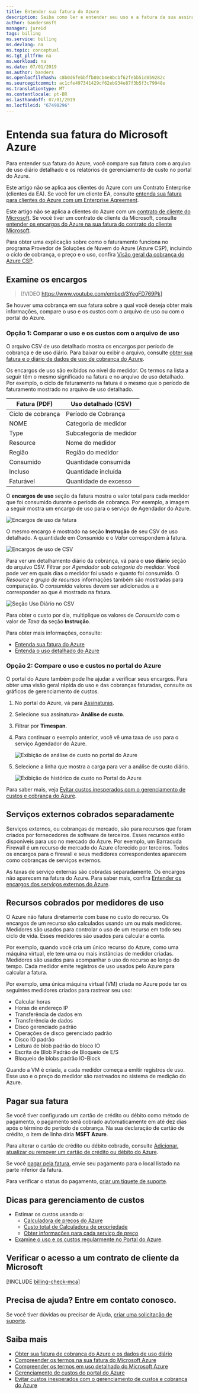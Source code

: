 ```yaml
---
title: Entender sua fatura do Azure
description: Saiba como ler e entender seu uso e a fatura da sua assinatura do Azure.
author: bandersmsft
manager: jureid
tags: billing
ms.service: billing
ms.devlang: na
ms.topic: conceptual
ms.tgt_pltfrm: na
ms.workload: na
ms.date: 07/01/2019
ms.author: banders
ms.openlocfilehash: c8b0d6febbffb80cb4e8bcbf62febb51d059282c
ms.sourcegitcommit: ac1cfe497341429cf62eb934e87f3b5f3c79948e
ms.translationtype: MT
ms.contentlocale: pt-BR
ms.lasthandoff: 07/01/2019
ms.locfileid: "67490296"
---
```

# <a name="understand-your-microsoft-azure-bill"></a>Entenda sua fatura do Microsoft Azure
Para entender sua fatura do Azure, você compare sua fatura com o arquivo de uso diário detalhado e os relatórios de gerenciamento de custo no portal do Azure.

Este artigo não se aplica aos clientes do Azure com um Contrato Enterprise (clientes da EA). Se você for um cliente EA, consulte [entenda sua fatura para clientes do Azure com um Enterprise Agreement](billing-understand-your-bill-ea.md).

Este artigo não se aplica a clientes do Azure com um [contrato de cliente do Microsoft](#check-access-to-a-microsoft-customer-agreement). Se você tiver um contrato de cliente da Microsoft, consulte [entender os encargos do Azure na sua fatura do contrato do cliente Microsoft](billing-mca-understand-your-bill.md).

Para obter uma explicação sobre como o faturamento funciona no programa Provedor de Soluções de Nuvem do Azure (Azure CSP), incluindo o ciclo de cobrança, o preço e o uso, confira [Visão geral da cobrança do Azure CSP](/azure/cloud-solution-provider/billing/azure-csp-billing-overview/).

## <a name="charges"></a>Examine os encargos

>[!VIDEO https://www.youtube.com/embed/3YegFD769Pk]

Se houver uma cobrança em sua fatura sobre a qual você deseja obter mais informações, compare o uso e os custos com o arquivo de uso ou com o portal do Azure.

### <a name="option-1-compare-usage-and-costs-with-usage-file"></a>Opção 1: Comparar o uso e os custos com o arquivo de uso

O arquivo CSV de uso detalhado mostra os encargos por período de cobrança e de uso diário. Para baixar ou exibir o arquivo, consulte [obter sua fatura e o diário de dados de uso de cobrança do Azure](billing-download-azure-invoice-daily-usage-date.md).

Os encargos de uso são exibidos no nível do medidor. Os termos na lista a seguir têm o mesmo significado na fatura e no arquivo de uso detalhado. Por exemplo, o ciclo de faturamento na fatura é o mesmo que o período de faturamento mostrado no arquivo de uso detalhado.

 | Fatura (PDF) | Uso detalhado (CSV)|
 | --- | --- |
|Ciclo de cobrança | Período de Cobrança |
 |NOME |Categoria de medidor |
 |Type |Subcategoria de medidor |
 |Resource |Nome do medidor |
 |Região |Região do medidor |
 |Consumido |Quantidade consumida |
 |Incluso |Quantidade incluída |
 |Faturável |Quantidade de excesso |

O **encargos de uso** seção da fatura mostra o valor total para cada medidor que foi consumido durante o período de cobrança. Por exemplo, a imagem a seguir mostra um encargo de uso para o serviço de Agendador do Azure.

![Encargos de uso da fatura](./media/billing-understand-your-bill/1.png)

O mesmo encargo é mostrado na seção **Instrução** de seu CSV de uso detalhado. A quantidade em *Consumido* e o *Valor* correspondem à fatura.

![Encargos de uso de CSV](./media/billing-understand-your-bill/2.png)

Para ver um detalhamento diário da cobrança, vá para o **uso diário** seção do arquivo CSV. Filtrar por *Agendador* sob *categoria do medidor*. Você pode ver em quais dias o medidor foi usado e quanto foi consumido. O *Resource* e *grupo de recursos* informações também são mostradas para comparação. O *consumida* valores devem ser adicionados a e corresponder ao que é mostrado na fatura.

![Seção Uso Diário no CSV](./media/billing-understand-your-bill/3.png)

Para obter o custo por dia, multiplique os valores de *Consumido* com o valor de *Taxa* da seção **Instrução**.

Para obter mais informações, consulte:

- [Entenda sua fatura do Azure](billing-understand-your-invoice.md)
- [Entenda o uso detalhado do Azure](billing-understand-your-invoice.md)

### <a name="option-2-compare-the-usage-and-costs-in-the-azure-portal"></a>Opção 2: Compare o uso e custos no portal do Azure

O portal do Azure também pode lhe ajudar a verificar seus encargos. Para obter uma visão geral rápida do uso e das cobranças faturadas, consulte os gráficos de gerenciamento de custos.

1. No portal do Azure, vá para [Assinaturas](https://portal.azure.com/#blade/Microsoft_Azure_Billing/SubscriptionsBlade).
1. Selecione sua assinatura> **Análise de custo**.
1. Filtrar por **Timespan**.
1. Para continuar o exemplo anterior, você vê uma taxa de uso para o serviço Agendador do Azure.

   ![Exibição de análise de custo no portal do Azure](./media/billing-understand-your-bill/4.png)

1. Selecione a linha que mostra a carga para ver a análise de custo diário.

   ![Exibição de histórico de custo no Portal do Azure](./media/billing-understand-your-bill/5.png)

Para saber mais, veja [Evitar custos inesperados com o gerenciamento de custos e cobrança do Azure](billing-getting-started.md#costs).

## <a name="external"></a>Serviços externos cobrados separadamente

Serviços externos, ou cobranças de mercado, são para recursos que foram criados por fornecedores de software de terceiros. Esses recursos estão disponíveis para uso no mercado do Azure. Por exemplo, um Barracuda Firewall é um recurso de mercado do Azure oferecido por terceiros. Todos os encargos para o firewall e seus medidores correspondentes aparecem como cobranças de serviços externos.

As taxas de serviço externas são cobradas separadamente. Os encargos não aparecem na fatura do Azure. Para saber mais, confira [Entender os encargos dos serviços externos do Azure](billing-understand-your-azure-marketplace-charges.md).

## <a name="resources-billed-by-usage-meters"></a>Recursos cobrados por medidores de uso

O Azure não fatura diretamente com base no custo do recurso. Os encargos de um recurso são calculados usando um ou mais medidores. Medidores são usados para controlar o uso de um recurso em todo seu ciclo de vida. Esses medidores são usados para calcular a conta.

Por exemplo, quando você cria um único recurso do Azure, como uma máquina virtual, ele tem uma ou mais instâncias de medidor criadas. Medidores são usados para acompanhar o uso do recurso ao longo do tempo. Cada medidor emite registros de uso usados pelo Azure para calcular a fatura.

Por exemplo, uma única máquina virtual (VM) criada no Azure pode ter os seguintes medidores criados para rastrear seu uso:

- Calcular horas
- Horas de endereço IP
- Transferência de dados em
- Transferência de dados
- Disco gerenciado padrão
- Operações de disco gerenciado padrão
- Disco IO padrão
- Leitura de blob padrão do bloco IO
- Escrita de Blob Padrão de Bloqueio de E/S
- Bloqueio de blobs padrão IO-Block

Quando a VM é criada, a cada medidor começa a emitir registros de uso. Esse uso e o preço do medidor são rastreados no sistema de medição do Azure.

## <a name="payment"></a>Pagar sua fatura

Se você tiver configurado um cartão de crédito ou débito como método de pagamento, o pagamento será cobrado automaticamente em até dez dias após o término do período de cobrança. Na sua declaração de cartão de crédito, o item de linha diria **MSFT Azure**.

Para alterar o cartão de crédito ou débito cobrado, consulte [Adicionar, atualizar ou remover um cartão de crédito ou débito do Azure](billing-how-to-change-credit-card.md).

Se você [pagar pela fatura](billing-how-to-pay-by-invoice.md), envie seu pagamento para o local listado na parte inferior da fatura.

Para verificar o status do pagamento, [criar um tíquete de suporte](https://portal.azure.com/?#blade/Microsoft_Azure_Support/HelpAndSupportBlade).


## <a name="tips-for-cost-management"></a>Dicas para gerenciamento de custos

- Estimar os custos usando o:
  - [Calculadora de preços do Azure](https://azure.microsoft.com/pricing/calculator/)
  - [Custo total de Calculadora de propriedade](https://aka.ms/azure-tco-calculator)
  - [Obter informações para cada serviço de preço](https://azure.microsoft.com/pricing/)
- [Examine o uso e os custos regularmente no Portal do Azure](billing-getting-started.md#costs).

## <a name="check-access-to-a-microsoft-customer-agreement"></a>Verificar o acesso a um contrato de cliente da Microsoft
[!INCLUDE [billing-check-mca](../../includes/billing-check-mca.md)]

## <a name="need-help-contact-us"></a>Precisa de ajuda? Entre em contato conosco.

Se você tiver dúvidas ou precisar de Ajuda, [criar uma solicitação de suporte](https://go.microsoft.com/fwlink/?linkid=2083458).

## <a name="learn-more"></a>Saiba mais

- [Obter sua fatura de cobrança do Azure e os dados de uso diário](billing-download-azure-invoice-daily-usage-date.md)
- [Compreender os termos na sua fatura do Microsoft Azure](billing-understand-your-invoice.md)
- [Compreender os termos em uso detalhado do Microsoft Azure](billing-understand-your-usage.md)
- [Gerenciamento de custos do portal do Azure](https://docs.microsoft.com/azure/billing/billing-getting-started)
- [Evitar custos inesperados com o gerenciamento de custos e cobrança do Azure](billing-getting-started.md#costs)
